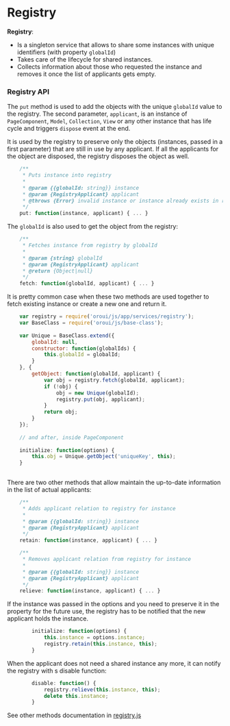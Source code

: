 # Registry

**Registry**:
 - Is a singleton service that allows to share some instances with unique identifiers (with property `globalId`)
 - Takes care of the lifecycle for shared instances.
 - Collects information about those who requested the instance and removes it once the list of applicants gets empty. 

### Registry API

The `put` method is used to add the objects with the unique `globalId` value to the registry.
The second parameter, `applicant`, is an instance of `PageComponent`, `Model`, `Collection`, `View` or any other instance that has life cycle and triggers `dispose` event at the end.

It is used by the registry to preserve only the objects (instances, passed in a first parameter) that are still in use by any applicant. If all the applicants for the object are disposed, the registry disposes the object as well.                                      

```js
    /**
     * Puts instance into registry
     *
     * @param {{globalId: string}} instance
     * @param {RegistryApplicant} applicant
     * @throws {Error} invalid instance or instance already exists in registry
     */
    put: function(instance, applicant) { ... }
```

The `globalId` is also used to get the object from the registry:

```js
    /**
     * Fetches instance from registry by globalId
     *
     * @param {string} globalId
     * @param {RegistryApplicant} applicant
     * @return {Object|null}
     */
    fetch: function(globalId, applicant) { ... }
```

It is pretty common case when these two methods are used together to fetch existing instance or create a new one and return it.

```js    
    var registry = require('oroui/js/app/services/registry');
    var BaseClass = require('oroui/js/base-class');
    
    var Unique = BaseClass.extend({
        globalId: null,
        constructor: function(globalIds) {
            this.globalId = globalId;
        }
    }, {
        getObject: function(globalId, applicant) {
            var obj = registry.fetch(globalId, applicant); 
            if (!obj) {
                obj = new Unique(globalId);
                registry.put(obj, applicant);
            }
            return obj;
        }
    });
    
    // and after, inside PageComponent
    
    initialize: function(options) {
        this.obj = Unique.getObject('uniqueKey', this);
    }
    
```

There are two other methods that allow maintain the up-to-date information in the list of actual applicants:

```js
    /**
     * Adds applicant relation to registry for instance
     *
     * @param {{globalId: string}} instance
     * @param {RegistryApplicant} applicant
     */
    retain: function(instance, applicant) { ... }

    /**
     * Removes applicant relation from registry for instance
     *
     * @param {{globalId: string}} instance
     * @param {RegistryApplicant} applicant
     */
    relieve: function(instance, applicant) { ... }
```
If the instance was passed in the options and you need to preserve it in the property for the future use, the
registry has to be notified that the new applicant holds the instance.

```js
        initialize: function(options) {
            this.instance = options.instance;
            registry.retain(this.instance, this); 
        }
```

When the applicant does not need a shared instance any more, it can notify the registry with s disable function:

```js
        disable: function() {
            registry.relieve(this.instance, this);
            delete this.instance;
        }
```

See other methods documentation in [registry.js](../../../public/js/app/services/registry/registry.js)
